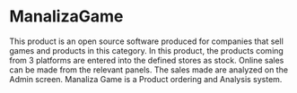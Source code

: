 # ManalizaGame

This product is an open source software produced for companies that sell games and products in this category. In this product, the products coming from 3 platforms are entered into the defined stores as stock. Online sales can be made from the relevant panels. The sales made are analyzed on the Admin screen. Manaliza Game is a Product ordering and Analysis system.
